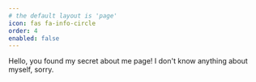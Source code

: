```yaml
---
# the default layout is 'page'
icon: fas fa-info-circle
order: 4
enabled: false
---
```


Hello, you found my secret about me page!
I don't know anything about myself, sorry.